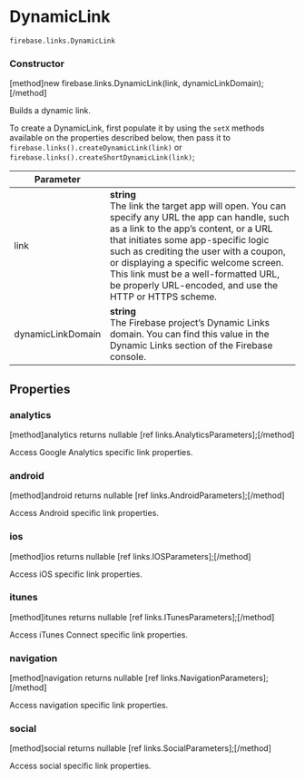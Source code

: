 # DynamicLink

```
firebase.links.DynamicLink
```

### Constructor
[method]new firebase.links.DynamicLink(link, dynamicLinkDomain);[/method]

Builds a dynamic link.

To create a DynamicLink, first populate it by using the `setX` methods available on the properties described below, then pass it to `firebase.links().createDynamicLink(link)` or `firebase.links().createShortDynamicLink(link)`;

| Parameter |         |
| --------- | ------- |
| link    | **string** <br/> The link the target app will open. You can specify any URL the app can handle, such as a link to the app’s content, or a URL that initiates some app-specific logic such as crediting the user with a coupon, or displaying a specific welcome screen. This link must be a well-formatted URL, be properly URL-encoded, and use the HTTP or HTTPS scheme. |
| dynamicLinkDomain     | **string** <br/> The Firebase project’s Dynamic Links domain. You can find this value in the Dynamic Links section of the Firebase console. |

## Properties

### analytics
[method]analytics returns nullable [ref links.AnalyticsParameters];[/method]

Access Google Analytics specific link properties.

### android
[method]android returns nullable [ref links.AndroidParameters];[/method]

Access Android specific link properties.

### ios
[method]ios returns nullable [ref links.IOSParameters];[/method]

Access iOS specific link properties.

### itunes
[method]itunes returns nullable [ref links.ITunesParameters];[/method]

Access iTunes Connect specific link properties.

### navigation
[method]navigation returns nullable [ref links.NavigationParameters];[/method]

Access navigation specific link properties.

### social
[method]social returns nullable [ref links.SocialParameters];[/method]

Access social specific link properties.
